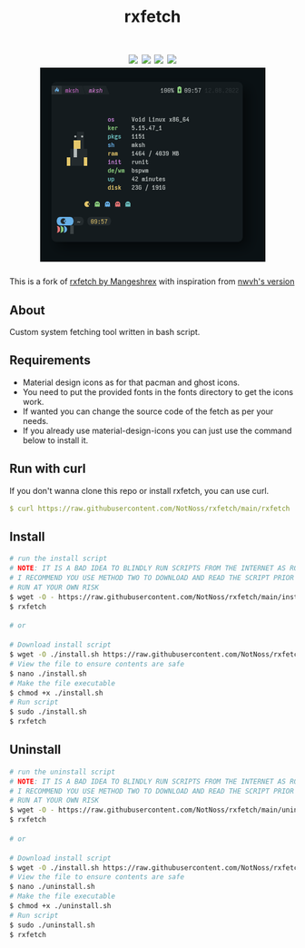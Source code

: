 <div align="center">
<h1>rxfetch<h1>
<img src="https://img.shields.io/github/stars/Mangeshrex/rxfetch?color=e57474&labelColor=1e2528&style=for-the-badge"> <img src="https://img.shields.io/github/issues/Mangeshrex/rxfetch?color=67b0e8&labelColor=1e2528&style=for-the-badge">
<img src="https://img.shields.io/static/v1?label=license&message=MIT&color=8ccf7e&labelColor=1e2528&style=for-the-badge">
<img src="https://img.shields.io/github/forks/Mangeshrex/rxfetch?color=e5c76b&labelColor=1e2528&style=for-the-badge">
<br>
<img src="./screenshots/ss.png">
</div>

This is a fork of [rxfetch by Mangeshrex](https://github.com/Mangeshrex/rxfetch)
with inspiration from [nwvh's version](https://github.com/nwvh/rxfetch-stylish)

## About

Custom system fetching tool written in bash script.

## Requirements

- Material design icons as for that pacman and ghost icons.
- You need to put the provided fonts in the fonts directory to get the icons work.
- If wanted you can change the source code of the fetch as per your needs.
- If you already use material-design-icons you can just use the command below to install it.



## Run with curl

If you don't wanna clone this repo or install rxfetch, you can use curl.

```yaml
$ curl https://raw.githubusercontent.com/NotNoss/rxfetch/main/rxfetch | bash
```

## Install
```bash
# run the install script
# NOTE: IT IS A BAD IDEA TO BLINDLY RUN SCRIPTS FROM THE INTERNET AS ROOT.
# I RECOMMEND YOU USE METHOD TWO TO DOWNLOAD AND READ THE SCRIPT PRIOR TO RUNNING.
# RUN AT YOUR OWN RISK
$ wget -O - https://raw.githubusercontent.com/NotNoss/rxfetch/main/install.sh | sudo bash
$ rxfetch

# or

# Download install script
$ wget -O ./install.sh https://raw.githubusercontent.com/NotNoss/rxfetch/main/install.sh
# View the file to ensure contents are safe
$ nano ./install.sh
# Make the file executable
$ chmod +x ./install.sh
# Run script
$ sudo ./install.sh
$ rxfetch
```

## Uninstall
```bash
# run the uninstall script
# NOTE: IT IS A BAD IDEA TO BLINDLY RUN SCRIPTS FROM THE INTERNET AS ROOT.
# I RECOMMEND YOU USE METHOD TWO TO DOWNLOAD AND READ THE SCRIPT PRIOR TO RUNNING.
# RUN AT YOUR OWN RISK
$ wget -O - https://raw.githubusercontent.com/NotNoss/rxfetch/main/uninstall.sh | sudo bash
$ rxfetch

# or

# Download install script
$ wget -O ./install.sh https://raw.githubusercontent.com/NotNoss/rxfetch/main/uninstall.sh
# View the file to ensure contents are safe
$ nano ./uninstall.sh
# Make the file executable
$ chmod +x ./uninstall.sh
# Run script
$ sudo ./uninstall.sh
$ rxfetch
```
